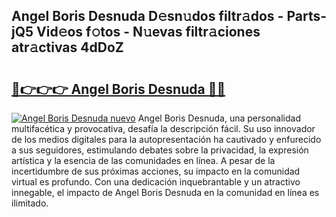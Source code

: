 ## Angel Boris Desnuda D𝚎sn𝚞dos filtr𝚊dos - Parts-jQ5 Vid𝚎os f𝚘tos - N𝚞evas filtr𝚊ciones atr𝚊ctivas 4dDoZ

# <h2><a href="http://mbaouur.tromn.icu/?c=Angel+Boris+Desnuda">🔗👉👉👉 Angel Boris Desnuda 🔗🔗</a></h2>

[![Angel Boris Desnuda nuevo](https://i.imgur.com/pEAQMta.gif)](http://mbaouur.tromn.icu/?c=Angel+Boris+Desnuda)
Angel Boris Desnuda, una personalidad multifacética y provocativa, desafía la descripción fácil. Su uso innovador de los medios digitales para la autopresentación ha cautivado y enfurecido a sus seguidores, estimulando debates sobre la privacidad, la expresión artística y la esencia de las comunidades en línea. A pesar de la incertidumbre de sus próximas acciones, su impacto en la comunidad virtual es profundo. Con una dedicación inquebrantable y un atractivo innegable, el impacto de Angel Boris Desnuda en la comunidad en línea es ilimitado.
